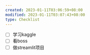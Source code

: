 ```yaml
---
created: 2023-01-11T03:06:59+08:00
modified: 2023-01-11T03:07:43+08:00
type: Checklist
---
```


- [ ] 学习kaggle
- [ ] 看boss
- [ ] 做streamlit项目
